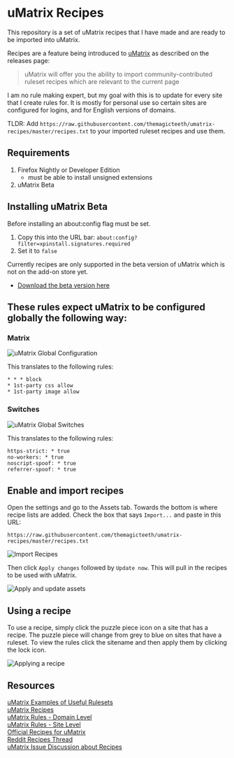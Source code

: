 # uMatrix Recipes
This repository is a set of uMatrix recipes that I have made and are ready to be imported into
uMatrix.

Recipes are a feature being introduced to [uMatrix](https://github.com/gorhill/uMatrix) as described on the 
releases page:
> uMatrix will offer you the ability to import community-contributed 
ruleset recipes which are relevant to the current page

I am no rule making expert, but my goal with this is to update for every site that I create rules for. It is mostly for personal use so certain sites are configured for logins, and for English versions of domains.

TLDR: Add `https://raw.githubusercontent.com/themagicteeth/umatrix-recipes/master/recipes.txt` to your imported ruleset
recipes and use them.

## Requirements
1. Firefox Nightly or Developer Edition 
    * must be able to install unsigned extensions
2. uMatrix Beta

## Installing uMatrix Beta 
Before installing an about:config flag must be set.    
1. Copy this into the URL bar: `about:config?filter=xpinstall.signatures.required`
2. Set it to `false`

Currently recipes are only supported in the beta version of uMatrix which is not on the add-on store yet.    
* [Download the beta version here](https://github.com/gorhill/uMatrix/releases)  

## These rules expect uMatrix to be configured globally the following way:
### Matrix
![uMatrix Global Configuration](https://github.com/themagicteeth/umatrix-recipes/raw/master/imgs/uMatrixGloablConfig.JPG "uMatrix Global Configuration")
 
This translates to the following rules:
```
* * * block
* 1st-party css allow
* 1st-party image allow
```

### Switches
![uMatrix Global Switches](https://github.com/themagicteeth/umatrix-recipes/raw/master/imgs/uMatrixGloablSwitches.JPG "uMatrix Global Switches")

This translates to the following rules:
```
https-strict: * true
no-workers: * true
noscript-spoof: * true
referrer-spoof: * true
```
## Enable and import recipes
Open the settings and go to the Assets tab. Towards the bottom is where recipe lists are added.
Check the box that says `Import...` and paste in this URL:

`https://raw.githubusercontent.com/themagicteeth/umatrix-recipes/master/recipes.txt`

![Import Recipes](https://github.com/themagicteeth/umatrix-recipes/raw/master/imgs/ImportRecipes.JPG "Importing Recipes")

Then click `Apply changes` followed by `Update now`. This will pull in the recipes to be used with uMatrix.

![Apply and update assets](https://github.com/themagicteeth/umatrix-recipes/raw/master/imgs/ApplyChanges.JPG "Apply and update assets")

## Using a recipe
To use a recipe, simply click the puzzle piece icon on a site that has a recipe. The puzzle piece
will change from grey to blue on sites that have a ruleset. To view the rules click the sitename and then apply
them by clicking the lock icon.

![Applying a recipe](https://github.com/themagicteeth/umatrix-recipes/raw/master/imgs/ApplyingRecipe.JPG "Applying a recipe")


## Resources    
[uMatrix Examples of Useful Rulesets](https://github.com/gorhill/uMatrix/wiki/Examples-of-useful-rulesets)    
[uMatrix Recipes](https://github.com/kristerkari/umatrix-recipes)    
[uMatrix Rules - Domain Level](https://github.com/uMatrix-Rules/uMatrix-Rules-Domain)    
[uMatrix Rules - Site Level](https://github.com/uMatrix-Rules/uMatrix-Rules-Site)    
[Official Recipes for uMatrix](https://github.com/uBlockOrigin/uAssets/blob/master/recipes/recipes_en.txt)    
[Reddit Recipes Thread](https://www.reddit.com/r/uMatrix/comments/7v5zrq/recipes/)    
[uMatrix Issue Discussion about Recipes](https://github.com/gorhill/uMatrix/issues/30)    
